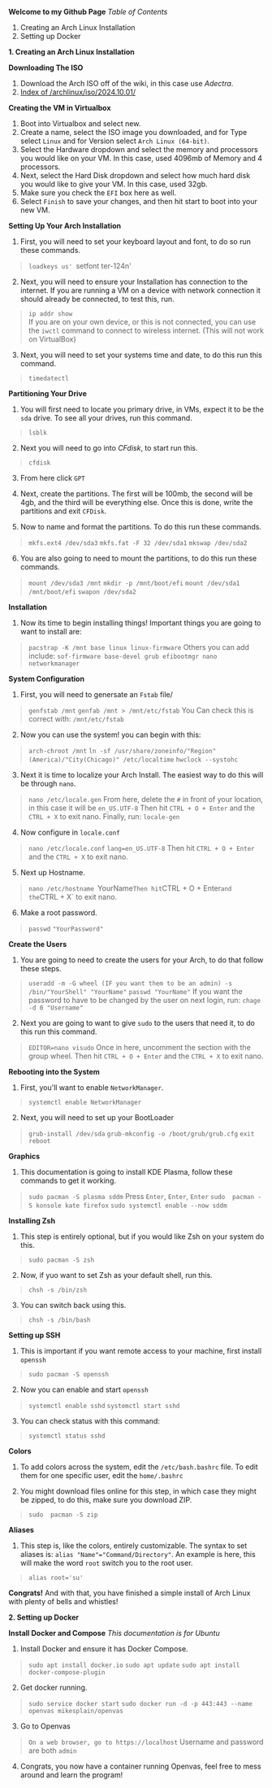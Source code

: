**Welcome to my Github Page**
*Table of Contents*
1. Creating an Arch Linux Installation
2. Setting up Docker


**1. Creating an Arch Linux Installation**

**Downloading The ISO**
1. Download the Arch ISO off of the wiki, in this case use *Adectra*.
2. [Index of /archlinux/iso/2024.10.01/](https://mirror.adectra.com/archlinux/iso/2024.10.01/)

**Creating the VM in Virtualbox**
1. Boot into Virtualbox and select new.
2. Create a name, select the ISO image you downloaded, and for Type select `Linux` and for Version select `Arch Linux (64-bit)`.
3. Select the Hardware dropdown and select the memory and processors you would like on your VM. In this case, used 4096mb of Memory and 4 processors.
4. Next, select the Hard Disk dropdown and select how much hard disk you would like to give your VM. In this case, used 32gb.
5. Make sure you check the `EFI` box here as well.
6. Select `Finish` to save your changes, and then hit start to boot into your new VM.


**Setting Up Your Arch Installation**

1. First, you will need to set your keyboard layout and font, to do so run these commands.
>`loadkeys us'
>`setfont ter-124n'

2. Next, you will need to ensure your Installation has connection to the internet. If you are running a VM on a device with network connection it should already be connected, to test this, run.
> `ip addr show`	
	If you are on your own device, or this is not connected, you can use the `iwctl` command to connect to wireless internet. (This will not work on VirtualBox)

3. Next, you will need to set your systems time and date, to do this run this command.
> `timedatectl`


**Partitioning Your Drive**

1. You will first need to locate you primary drive, in VMs, expect it to be the `sda` drive. To see all your drives, run this command.
> `lsblk`


2. Next you will need to go into *CFdisk*, to start run this.
> `cfdisk` 

3. From here click `GPT`

4. Next, create the partitions. The first will be 100mb, the second will be 4gb, and the third will be everything else. Once this is done, write the partitions and exit `CFDisk`.

5. Now to name and format the partitions. To do this run these commands.
> `mkfs.ext4 /dev/sda3`
> `mkfs.fat -F 32 /dev/sda1`
> `mkswap /dev/sda2`

6. You are also going to need to mount the partitions, to do this run these commands.
> `mount /dev/sda3 /mnt`
> `mkdir -p /mnt/boot/efi`
> `mount /dev/sda1 /mnt/boot/efi`
> `swapon /dev/sda2`


**Installation**

1. Now its time to begin installing things! Important things you are going to want to install are:
> `pacstrap -K /mnt base linux linux-firmware` Others you can add include: `sof-firmware base-devel grub efibootmgr nano networkmanager`

**System Configuration**

1. First, you will need to genersate an `Fstab` file/
> `genfstab /mnt`
> `genfab /mnt > /mnt/etc/fstab`
	You Can check this is correct with:
	`/mnt/etc/fstab`

2. Now you can use the system! you can begin with this:
> `arch-chroot /mnt`
> `ln -sf /usr/share/zoneinfo/"Region"(America)/"City(Chicago)" /etc/localtime`
> `hwclock --systohc`

3. Next it is time to localize your Arch Install. The easiest way to do this will be through `nano`.
> `nano /etc/locale.gen`
	From here, delete the `#` in front of your location, in this case it will be `en_US.UTF-8`
	Then hit `CTRL + O + Enter` and the `CTRL + X` to exit nano.
	Finally, run:
	`locale-gen`

4. Now configure in `locale.conf`
> `nano /etc/locale.conf`
	`lang=en_US.UTF-8`
	Then hit `CTRL + O + Enter` and the `CTRL + X` to exit nano.

5. Next up Hostname.
> `nano /etc/hostname
	`YourName`
	Then hit `CTRL + O + Enter` and the `CTRL + X` to exit nano.

6. Make a root password.
> `passwd` 
> `"YourPassword"`


**Create the Users**

1. You are going to need to create the users for your Arch, to do that follow these steps.
> `useradd -m -G wheel (IF you want them to be an admin) -s /bin/"YourShell" "YourName"`
> `passwd "YourName"`
> If you want the password to have to be changed by the user on next login, run:
> `chage -d 0 "Username"`

2. Next you are going to want to give `sudo` to the users that need it, to do this run this command.
> `EDITOR=nano visudo`
> Once in here, uncomment the section with the group wheel.
> Then hit `CTRL + O + Enter` and the `CTRL + X` to exit nano.


**Rebooting into the System**

1. First, you'll want to enable `NetworkManager`.
> `systemctl enable NetworkManager`

2. Next, you will need to set up your BootLoader
> `grub-install /dev/sda`
> `grub-mkconfig -o /boot/grub/grub.cfg`
> `exit`
> `reboot`


**Graphics**

1. This documentation is going to install KDE Plasma, follow these commands to get it working.
> `sudo pacman -S plasma sddm`
> Press `Enter`, `Enter`, `Enter`
> `sudo  pacman -S konsole kate firefox`
> `sudo systemctl enable --now sddm`


**Installing Zsh**

1. This step is entirely optional, but if you would like Zsh on your system do this.
> `sudo pacman -S zsh`

2. Now, if yuo want to set Zsh as your default shell, run this.
> `chsh -s /bin/zsh`

3. You can switch back using this.
> `chsh -s /bin/bash`


**Setting up SSH**

1. This is important if you want remote access to your machine, first install `openssh`
> `sudo pacman -S openssh`

2. Now you can enable and start `openssh`
> `systemctl enable sshd`
> `systemctl start sshd`

3. You can check status with this command:
> `systemctl status sshd`


**Colors**

1. To add colors across the system, edit the `/etc/bash.bashrc` file. To edit them for one specific user, edit the `home/.bashrc`

2. You might download files online for this step, in which case they might be zipped, to do this, make sure you download ZIP.
> `sudo  pacman -S zip`



**Aliases**

1. This step is, like the colors, entirely customizable. The syntax to set aliases is: `alias "Name"="Command/Directory"`. An example is here, this will make the word `root` switch you to the root user.
> `alias root='su'`


**Congrats!**
And with that, you have finished a simple install of Arch Linux with plenty of bells and whistles!
  
  
  
**2. Setting up Docker**
    

  

**Install Docker and Compose**
*This documentation is for Ubuntu*
1. Install Docker and ensure it has Docker Compose.
> `sudo apt install docker.io`
> `sudo apt update`
> `sudo apt install docker-compose-plugin`

2. Get docker running.
> `sudo service docker start`
> `sudo docker run -d -p 443:443 --name openvas mikesplain/openvas`

3. Go to Openvas
>`On a web browser, go to https://localhost`
>Username and password are both `admin`

4. Congrats, you now have a container running Openvas, feel free to mess around and learn the program!




